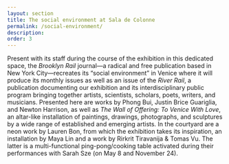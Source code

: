 ```yaml
---
layout: section
title: The social environment at Sala de Colonne
permalink: /social-environment/
description:
order: 3
---
```


Present with its staff during the course of the exhibition in this dedicated space, the _Brooklyn Rail_ journal—a radical and free publication based in New York City—recreates its “social environment” in Venice where it will produce its monthly issues as well as an issue of the _River Rail_, a publication documenting our exhibition and its interdisciplinary public program bringing together artists, scientists, scholars, poets, writers, and musicians. Presented here are works by Phong Bui, Justin Brice Guariglia, and Newton Harrison, as well as _The Wall of Offering: To Venice With Love_, an altar-like installation of paintings, drawings, photographs, and sculptures by a wide range of established and emerging artists. In the courtyard are a neon work by Lauren Bon, from which the exhibition takes its inspiration, an installation by Maya Lin and a work by Rirkrit Tiravanija & Tomas Vu. The latter is a multi-functional ping-pong/cooking table activated during their performances with Sarah Sze (on May 8 and November 24).
